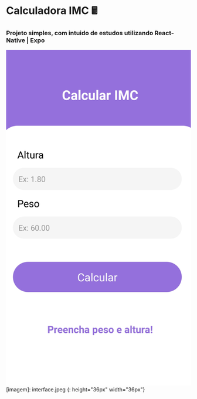 
<h1> Calculadora IMC 🖩 </h1>


<h3>Projeto simples, com intuido de estudos utilizando React-Native | Expo</h3>

![Interface do Aplicativo](interface.jpeg)[imagem]: interface.jpeg {: height="36px" width="36px"}
